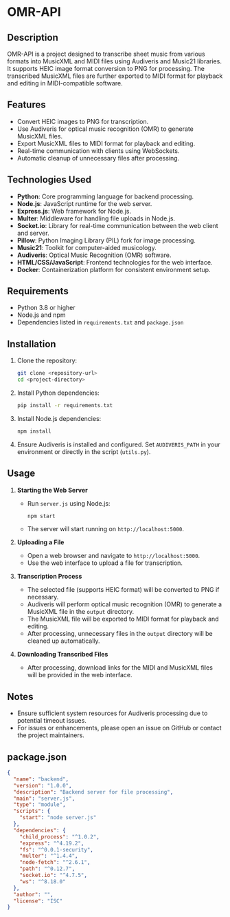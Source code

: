 # OMR-API

## Description
OMR-API is a project designed to transcribe sheet music from various formats into MusicXML and MIDI files using Audiveris and Music21 libraries. It supports HEIC image format conversion to PNG for processing. The transcribed MusicXML files are further exported to MIDI format for playback and editing in MIDI-compatible software.

## Features
- Convert HEIC images to PNG for transcription.
- Use Audiveris for optical music recognition (OMR) to generate MusicXML files.
- Export MusicXML files to MIDI format for playback and editing.
- Real-time communication with clients using WebSockets.
- Automatic cleanup of unnecessary files after processing.

## Technologies Used
- **Python**: Core programming language for backend processing.
- **Node.js**: JavaScript runtime for the web server.
- **Express.js**: Web framework for Node.js.
- **Multer**: Middleware for handling file uploads in Node.js.
- **Socket.io**: Library for real-time communication between the web client and server.
- **Pillow**: Python Imaging Library (PIL) fork for image processing.
- **Music21**: Toolkit for computer-aided musicology.
- **Audiveris**: Optical Music Recognition (OMR) software.
- **HTML/CSS/JavaScript**: Frontend technologies for the web interface.
- **Docker**: Containerization platform for consistent environment setup.

## Requirements
- Python 3.8 or higher
- Node.js and npm
- Dependencies listed in `requirements.txt` and `package.json`

## Installation
1. Clone the repository:
   ```sh
   git clone <repository-url>
   cd <project-directory>
   ```

2. Install Python dependencies:
   ```sh
   pip install -r requirements.txt
   ```

3. Install Node.js dependencies:
   ```sh
   npm install
   ```

4. Ensure Audiveris is installed and configured. Set `AUDIVERIS_PATH` in your environment or directly in the script (`utils.py`).

## Usage
1. **Starting the Web Server**
   - Run `server.js` using Node.js:
     ```sh
     npm start
     ```
   - The server will start running on `http://localhost:5000`.

2. **Uploading a File**
   - Open a web browser and navigate to `http://localhost:5000`.
   - Use the web interface to upload a file for transcription.

3. **Transcription Process**
   - The selected file (supports HEIC format) will be converted to PNG if necessary.
   - Audiveris will perform optical music recognition (OMR) to generate a MusicXML file in the `output` directory.
   - The MusicXML file will be exported to MIDI format for playback and editing.
   - After processing, unnecessary files in the `output` directory will be cleaned up automatically.

4. **Downloading Transcribed Files**
   - After processing, download links for the MIDI and MusicXML files will be provided in the web interface.

## Notes
- Ensure sufficient system resources for Audiveris processing due to potential timeout issues.
- For issues or enhancements, please open an issue on GitHub or contact the project maintainers.

## package.json
```json
{
  "name": "backend",
  "version": "1.0.0",
  "description": "Backend server for file processing",
  "main": "server.js",
  "type": "module",
  "scripts": {
    "start": "node server.js"
  },
  "dependencies": {
    "child_process": "^1.0.2",
    "express": "^4.19.2",
    "fs": "^0.0.1-security",
    "multer": "^1.4.4",
    "node-fetch": "^2.6.1",
    "path": "^0.12.7",
    "socket.io": "^4.7.5",
    "ws": "^8.18.0"
  },
  "author": "",
  "license": "ISC"
}
```
